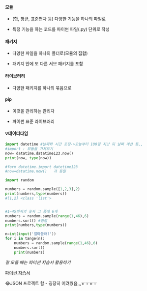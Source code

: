 #### 모듈

- (합, 평균, 표준편차 등) 다양한 기능을 하나의 파일로

- 특정 기능을 하는 코드를 파이썬 파일(.py) 단위로 작성

#### 패키지

- 다양한 파일을 하나의 폴더로(모듈의 집합)

- 패키지 안에 또 다른 서브 패키지를 포함

#### 라이브러리

- 다양한 패키지를 하나의 묶음으로

#### pip

- 이것을 관리하는 관리자

- 파이썬 표준 라이브러리



#### 💡데이터타임

```python
import datetime #날짜와 시간 조정->오늘부터 100일 지난 뒤 날짜 계산 등,,
#import : 모듈을 가져오기
now= datatime.datatime123.now()
print(now, type(now))

#form datetime.import datetime123
#now=datatime.now()   과 동일
```

```python
import random

numbers = random.sample([1,2,3],2)
print(numbers,type(numbers))
#[1,2] <class 'list'>


#1~45까지의 숫자 그 중에 6개
numbers = random.sample(range(1,46),6)
numbers.sort() #정렬
print(numbers,type(numbers))

n=int(input('얼마쓸래?'))
for i in tange(n):
    numbers = random.sample(range(1,46),6)
    numbers.sort()
    print(numbers)
```

*잘 모를 때는 파이썬 자습서 활용하기*

[파이썬 자습서](https://docs.python.org/ko/3/tutorial/index.html)



😂JSON 프로젝트 함 - 굉장히 어려웠음,,,ㅠㅜㅠㅜ
